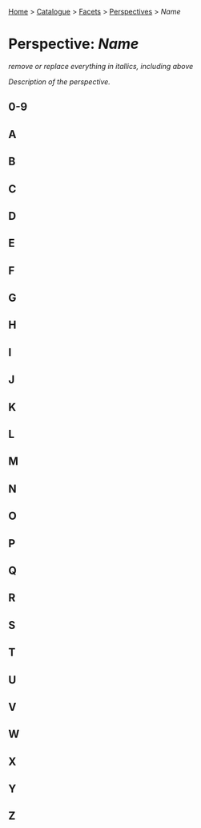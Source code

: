 [Home](../../../README.md) > [Catalogue](../../../Patterns_catalogue.md) > [Facets](../facets.md) > [Perspectives](perspectives.md) > *Name*
# Perspective: *Name*

*remove or replace everything in itallics, including above* 

*Description of the perspective.*

## 0-9

## A

## B

## C

## D

## E

## F

## G

## H

## I

## J

## K

## L

## M

## N

## O

## P

## Q

## R

## S

## T

## U

## V

## W

## X

## Y

## Z
